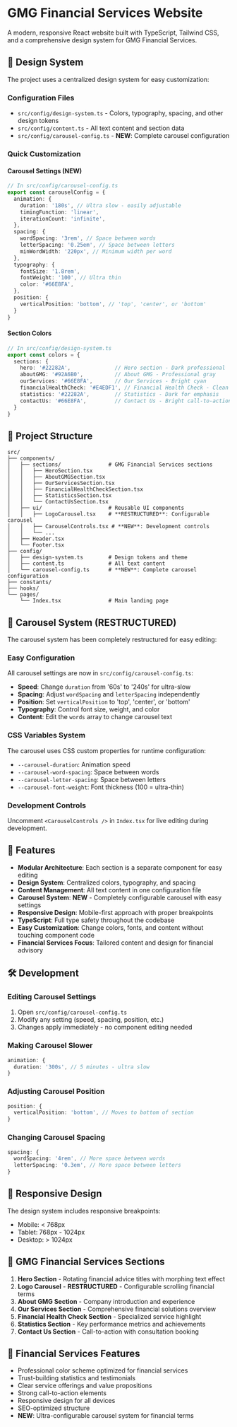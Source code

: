 # GMG Financial Services Website

A modern, responsive React website built with TypeScript, Tailwind CSS, and a comprehensive design system for GMG Financial Services.

## 🎨 Design System

The project uses a centralized design system for easy customization:

### Configuration Files
- `src/config/design-system.ts` - Colors, typography, spacing, and other design tokens
- `src/config/content.ts` - All text content and section data
- `src/config/carousel-config.ts` - **NEW**: Complete carousel configuration

### Quick Customization

#### Carousel Settings (NEW)
```typescript
// In src/config/carousel-config.ts
export const carouselConfig = {
  animation: {
    duration: '180s', // Ultra slow - easily adjustable
    timingFunction: 'linear',
    iterationCount: 'infinite',
  },
  spacing: {
    wordSpacing: '3rem', // Space between words
    letterSpacing: '0.25em', // Space between letters
    minWordWidth: '220px', // Minimum width per word
  },
  typography: {
    fontSize: '1.8rem',
    fontWeight: '100', // Ultra thin
    color: '#66E8FA',
  },
  position: {
    verticalPosition: 'bottom', // 'top', 'center', or 'bottom'
  }
}
```

#### Section Colors
```typescript
// In src/config/design-system.ts
export const colors = {
  sections: {
    hero: '#22282A',              // Hero section - Dark professional
    aboutGMG: '#92A6B0',          // About GMG - Professional gray
    ourServices: '#66E8FA',       // Our Services - Bright cyan
    financialHealthCheck: '#E4EDF1', // Financial Health Check - Clean light
    statistics: '#22282A',        // Statistics - Dark for emphasis
    contactUs: '#66E8FA',         // Contact Us - Bright call-to-action
  }
}
```

## 📁 Project Structure

```
src/
├── components/
│   ├── sections/               # GMG Financial Services sections
│   │   ├── HeroSection.tsx
│   │   ├── AboutGMGSection.tsx
│   │   ├── OurServicesSection.tsx
│   │   ├── FinancialHealthCheckSection.tsx
│   │   ├── StatisticsSection.tsx
│   │   └── ContactUsSection.tsx
│   ├── ui/                     # Reusable UI components
│   │   ├── LogoCarousel.tsx    # **RESTRUCTURED**: Configurable carousel
│   │   ├── CarouselControls.tsx # **NEW**: Development controls
│   │   └── ...
│   ├── Header.tsx
│   └── Footer.tsx
├── config/
│   ├── design-system.ts        # Design tokens and theme
│   ├── content.ts              # All text content
│   └── carousel-config.ts      # **NEW**: Complete carousel configuration
├── constants/
├── hooks/
└── pages/
    └── Index.tsx               # Main landing page
```

## 🎠 Carousel System (RESTRUCTURED)

The carousel system has been completely restructured for easy editing:

### Easy Configuration
All carousel settings are now in `src/config/carousel-config.ts`:

- **Speed**: Change `duration` from '60s' to '240s' for ultra-slow
- **Spacing**: Adjust `wordSpacing` and `letterSpacing` independently
- **Position**: Set `verticalPosition` to 'top', 'center', or 'bottom'
- **Typography**: Control font size, weight, and color
- **Content**: Edit the `words` array to change carousel text

### CSS Variables System
The carousel uses CSS custom properties for runtime configuration:
- `--carousel-duration`: Animation speed
- `--carousel-word-spacing`: Space between words
- `--carousel-letter-spacing`: Space between letters
- `--carousel-font-weight`: Font thickness (100 = ultra-thin)

### Development Controls
Uncomment `<CarouselControls />` in `Index.tsx` for live editing during development.

## 🚀 Features

- **Modular Architecture**: Each section is a separate component for easy editing
- **Design System**: Centralized colors, typography, and spacing
- **Content Management**: All text content in one configuration file
- **Carousel System**: **NEW** - Completely configurable carousel with easy settings
- **Responsive Design**: Mobile-first approach with proper breakpoints
- **TypeScript**: Full type safety throughout the codebase
- **Easy Customization**: Change colors, fonts, and content without touching component code
- **Financial Services Focus**: Tailored content and design for financial advisory

## 🛠️ Development

### Editing Carousel Settings
1. Open `src/config/carousel-config.ts`
2. Modify any setting (speed, spacing, position, etc.)
3. Changes apply immediately - no component editing needed

### Making Carousel Slower
```typescript
animation: {
  duration: '300s', // 5 minutes - ultra slow
}
```

### Adjusting Carousel Position
```typescript
position: {
  verticalPosition: 'bottom', // Moves to bottom of section
}
```

### Changing Carousel Spacing
```typescript
spacing: {
  wordSpacing: '4rem', // More space between words
  letterSpacing: '0.3em', // More space between letters
}
```

## 📱 Responsive Design

The design system includes responsive breakpoints:
- Mobile: < 768px
- Tablet: 768px - 1024px
- Desktop: > 1024px

## 🎯 GMG Financial Services Sections

1. **Hero Section** - Rotating financial advice titles with morphing text effect
2. **Logo Carousel** - **RESTRUCTURED** - Configurable scrolling financial terms
3. **About GMG Section** - Company introduction and experience
4. **Our Services Section** - Comprehensive financial solutions overview
5. **Financial Health Check Section** - Specialized service highlight
6. **Statistics Section** - Key performance metrics and achievements
7. **Contact Us Section** - Call-to-action with consultation booking

## 💼 Financial Services Features

- Professional color scheme optimized for financial services
- Trust-building statistics and testimonials
- Clear service offerings and value propositions
- Strong call-to-action elements
- Responsive design for all devices
- SEO-optimized structure
- **NEW**: Ultra-configurable carousel system for financial terms